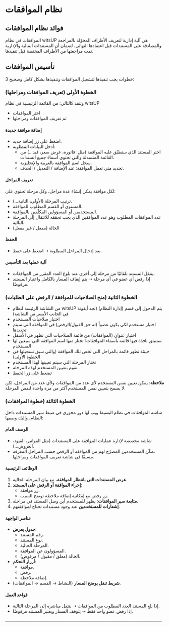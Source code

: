 # نظام الموافقات

## فوائد نظام الموافقات
الموافقات في نظام witsUP هي آلية إدارية لتعريف الأطراف المخوّلة بالمراجعة والمصادقة على المستندات قبل اعتمادها النهائي، لضمان أن المستندات المالية والإدارية تمت مراجعتها من الأطراف المختصة قبل تنفيذها.

## تأسيس الموافقات
3 خطوات يجب تنفيذها لتشغيل الموافقات وتنفيذها بشكل كامل وصحيح:

### الخطوة الأولى (تعريف الموافقات ومراحلها)
وتنفذ كالتالي:
من القائمة الرئيسية في نظام witsUP
- اختر الموافقات
- ثم تعريف الموافقات ومراحلها

#### إضافة موافقة جديدة
- اضغط على زر إضافة جديد.
- أدخل البيانات المطلوبة:
  - اختر المستند الذي ستطبّق عليه الموافقة (مثل: فاتورة، عرض سعر، قيد…) من القائمة المنسدلة والتي تحتوي أسماء جميع السندات.
  - سجل اسم الموافقة بالعربية والإنجليزية.
  - تحديد متى تعمل الموافقة: عند الإضافة / التعديل / الحذف.

#### تعريف المراحل
لكل موافقة يمكن إنشاء عدة مراحل، وكل مرحلة تحتوي على:
- ترتيب المرحلة (الأولى، الثانية…).
- المستوى أو القسم المطلوب للموافقة.
- المستخدمين أو المسؤولين المكلّفين بالموافقة.
- عدد الموافقات المطلوب وهو عدد الموافقين الذي يجب تحققه للانتقال إلى المرحلة التالية.
- الحالة (مفعل / غير مفعل)

#### الحفظ
- بعد إدخال المراحل المطلوبة ➝ اضغط على حفظ.

#### آلية عملها بعد التأسيس
- ينتقل المستند تلقائيًا من مرحلة إلى أخرى عند بلوغ العدد المقرر من الموافقات.
- إذا رفض أي عضو في أي مرحلة ➝ يتم إيقاف المسار بالكامل واعتبار المستند مرفوضًا.

### الخطوة الثانية (منح الصلاحيات للموافقة / الرفض على الطلبات)
- من الشاشة الرئيسة لنظام witsUP يتم الدخول إلى قسم (إدارة النظام) (تجد أيقونة في الجانب الأيسر من الشاشة)
- اختيار صلاحيات المستخدم
- اختيار مستخدم لكي يكون عضواً (له حق القبول/الرفض) في الموافقة التي سيتم تحديدها
- اختيار عنوان (الموافقات) من قائمة الصلاحيات التي تظهر في الأسفل
- ستنبثق نافذة فيها قائمة بأسماء الموافقات؛ تختار منها اسم الموافقة التي سيعين لها المستخدم
- حينئذ تظهر قائمة بالمراحل التي تخص تلك الموافقة (والتي سبق تسجيلها في الخطوة الأولى)
- تختار المرحلة التي سيتم تعيينها لهذا المستخدم
- تقوم بتعيين المستخدم لهذه المرحلة
- تضغط على زر الحفظ

**ملاحظة**: يمكن تعيين نفس المستخدم لأي عدد من الموافقات ولأي عدد من المراحل، لكن لا يسمح بتعيين نفس المستخدم أكثر من مرة واحدة لنفس المرحلة.

### الخطوة الثالثة (خطوة الموافقات)
شاشة الموافقات في نظام البسيط ويب لها دور محوري في ضبط سير المستندات داخل النظام، وإليك وصفها:

#### الوصف العام
- شاشة مخصصة لإدارة عمليات الموافقة على المستندات (مثل الفواتير، القيود، العروض…).
- تمكّن المستخدمين المصرّح لهم من الموافقة أو الرفض حسب المراحل المعرفة مسبقًا في شاشة تعريف الموافقات ومراحلها.

#### الوظائف الرئيسية
1. **عرض المستندات التي بانتظار الموافقة**، مع بيان المرحلة الحالية.
2. **إجراء الموافقة أو الرفض على المستند**:
   - زر موافقة.
   - زر رفض مع إمكانية إضافة ملاحظة توضح السبب.
3. **متابعة سير الموافقات**: يظهر للمستخدم أين وصل المستند في مراحله.
4. **إشعارات للمستخدمين** عند وجود مستندات تحتاج لموافقتهم.

#### عناصر الواجهة
- **جدول يعرض**:
  - رقم المستند.
  - نوع المستند.
  - المرحلة الحالية.
  - المسؤولون عن الموافقة.
  - الحالة (معلق / مقبول / مرفوض).
- **أزرار التحكم**:
  - موافقة.
  - رفض.
  - إضافة ملاحظة.
- **شريط تنقل يوضح المسار** (النشاط → القسم → الموافقات).

#### قواعد العمل
- إذا بلغ المستند العدد المطلوب من الموافقات ➝ ينتقل مباشرة إلى المرحلة التالية.
- إذا رفض عضو واحد فقط ➝ يتوقف المسار ويعتبر المستند مرفوضًا.

──────────────────────────────────────────────────

